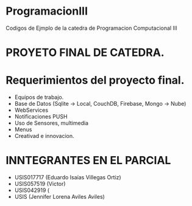 # ProgramacionIII
Codigos de Ejmplo de la catedra de Programacion Computacional III

# PROYETO FINAL DE CATEDRA.
# Requerimientos del proyecto final.
* Equipos de trabajo.
* Base de Datos (Sqlite -> Local, CouchDB, Firebase, Mongo -> Nube)
* WebServices
* Notificaciones PUSH
* Uso de Sensores, multimedia
* Menus 
* Creativad e innovacion.

# INNTEGRANTES EN EL PARCIAL
* USIS017717 (Eduardo Isaías Villegas Ortiz)
* USIS057519 (Victor)
* USIS042919 (
* USIS       (Jennifer Lorena Aviles Aviles) 
